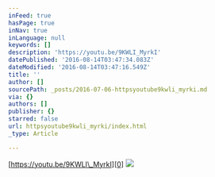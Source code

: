 ```yaml
---
inFeed: true
hasPage: true
inNav: true
inLanguage: null
keywords: []
description: 'https://youtu.be/9KWLI_MyrkI'
datePublished: '2016-08-14T03:47:34.083Z'
dateModified: '2016-08-14T03:47:16.549Z'
title: ''
author: []
sourcePath: _posts/2016-07-06-httpsyoutube9kwli_myrki.md
via: {}
authors: []
publisher: {}
starred: false
url: httpsyoutube9kwli_myrki/index.html
_type: Article

---
```

[https://youtu.be/9KWLI\_MyrkI][0]
![](https://the-grid-user-content.s3-us-west-2.amazonaws.com/706f5b04-4340-46ae-ab50-1e016c308db2.jpg)

[0]: https://youtu.be/9KWLI_MyrkI